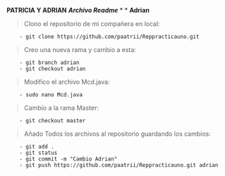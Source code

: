 **PATRICIA Y ADRIAN**
**_Archivo Readme_**
*
*
**Adrian**
> Clono el repositorio de mi compañera en local: 
```
    - git clone https://github.com/paatrii/Reppracticauno.git
```
> Creo una nueva rama y cambio a esta:
```
    - git branch adrian
    - git checkout adrian
```
> Modifico el archivo Mcd.java: 
```
    - sudo nano Mcd.java
```
> Cambio a la rama Master:  
```
    - git checkout master
```
> Añado Todos los archivos al repositorio guardando los cambios: 
```
    - git add .
    - git status
    - git commit -m "Cambio Adrian"
    - git push https://github.com/paatrii/Reppracticauno.git adrian
```
    
